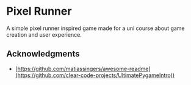 # Pixel Runner

A simple pixel runner inspired game made for a uni course about game creation and user experience.

## Acknowledgments

* [https://github.com/matiassingers/awesome-readme](https://github.com/clear-code-projects/UltimatePygameIntro))
